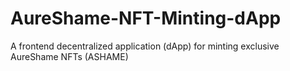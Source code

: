 # AureShame-NFT-Minting-dApp
A frontend decentralized application (dApp) for minting exclusive AureShame NFTs (ASHAME)
